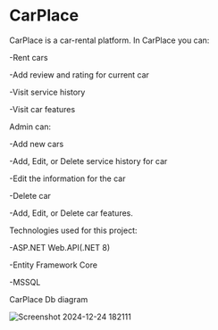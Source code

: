 # CarPlace
CarPlace is a car-rental platform. In CarPlace you can: 

-Rent cars

-Add review and rating for current car

-Visit service history 

-Visit car features


Admin can:

-Add new cars

-Add, Edit, or Delete service history for car

-Edit the information for the car

-Delete car

-Add, Edit, or Delete car features.

Technologies used for this project: 

-ASP.NET Web.API(.NET 8)

-Entity Framework Core

-MSSQL 



CarPlace Db diagram

![Screenshot 2024-12-24 182111](https://github.com/user-attachments/assets/508af71b-3b42-434a-9176-f02a2c5c49a5)
